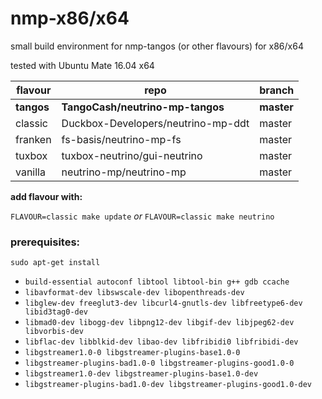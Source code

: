 # nmp-x86/x64
small build environment for nmp-tangos (or other flavours) for x86/x64

tested with Ubuntu Mate 16.04 x64

| flavour | repo | branch |
|---|---|---|
|**tangos**|**TangoCash/neutrino-mp-tangos**|**master**|
|classic|Duckbox-Developers/neutrino-mp-ddt|master|
|franken|fs-basis/neutrino-mp-fs|master|
|tuxbox|tuxbox-neutrino/gui-neutrino|master|
|vanilla|neutrino-mp/neutrino-mp|master|

**add flavour with:**

`FLAVOUR=classic make update`
_or_
`FLAVOUR=classic make neutrino`

### prerequisites:

`sudo apt-get install`
- `build-essential autoconf libtool libtool-bin g++ gdb ccache`
- `libavformat-dev libswscale-dev libopenthreads-dev`
- `libglew-dev freeglut3-dev libcurl4-gnutls-dev libfreetype6-dev libid3tag0-dev`
- `libmad0-dev libogg-dev libpng12-dev libgif-dev libjpeg62-dev libvorbis-dev`
- `libflac-dev libblkid-dev libao-dev libfribidi0 libfribidi-dev`
- `libgstreamer1.0-0 libgstreamer-plugins-base1.0-0`
- `libgstreamer-plugins-bad1.0-0 libgstreamer-plugins-good1.0-0`
- `libgstreamer1.0-dev libgstreamer-plugins-base1.0-dev`
- `libgstreamer-plugins-bad1.0-dev libgstreamer-plugins-good1.0-dev`


